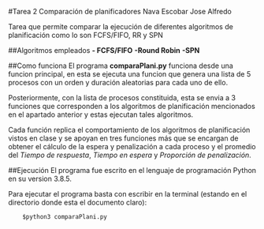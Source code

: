 #Tarea 2 Comparación de planificadores Nava Escobar Jose Alfredo

Tarea que permite comparar la ejecución de diferentes algoritmos de planificación como lo son FCFS/FIFO, RR y SPN

##Algoritmos empleados
**- FCFS/FIFO**
**-Round Robin**
**-SPN**

##Como funciona
El programa **comparaPlani.py** funciona desde una funcion principal, en esta se ejecuta una funcion que genera una lista de 5 procesos con un orden y duración aleatorias para cada uno de ello.

Posteriormente, con la lista de procesos constituida, esta se envia a 3 funciones que corresponden a los algoritmos de planificación mencionados en el apartado anterior y estas ejecutan tales algoritmos.

Cada función replica el comportamiento de los algoritmos de planificación vistos en clase y se apoyan en tres funciones más que se encargan de obtener el cálculo de la espera y penalización a cada proceso y el promedio del *Tiempo de respuesta*,  *Tiempo en espera* y *Proporción de penalización*.

##Ejecución
El programa fue escrito en el lenguaje de programación Python en su version 3.8.5.

Para ejecutar el programa basta con escribir en la terminal (estando en el directorio donde esta el documento claro):


		$python3 comparaPlani.py





